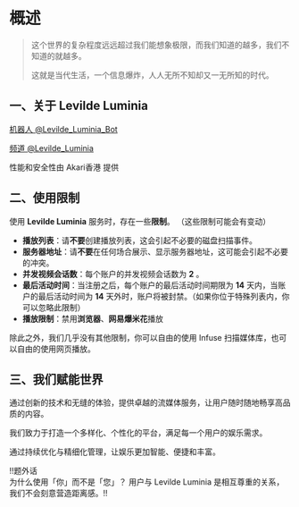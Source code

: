 # 概述

> 这个世界的复杂程度远远超过我们能想象极限，而我们知道的越多，我们不知道的就越多。
> 
> 这就是当代生活，一个信息爆炸，人人无所不知却又一无所知的时代。

## **一、关于 Levilde Luminia**

[机器人 @Levilde_Luminia_Bot](https://t.me/Levilde_Luminia_Bot)

[频道 @Levilde_Luminia](https://t.me/Levilde_Luminia)

性能和安全性由 Akari香港 提供

## **二、使用限制**

使用 **Levilde Luminia** 服务时，存在一些**限制**。 （这些限制可能会有变动）

- **播放列表**：请**不要**创建播放列表，这会引起不必要的磁盘扫描事件。
- **服务器地址**：请**不要**在任何场合展示、显示服务器地址，这可能会引起不必要的冲突。
- **并发视频会话数**：每个账户的并发视频会话数为 **2** 。
- **最后活动时间**：当注册之后，每个账户的最后活动时间期限为 **14** 天内，当账户的最后活动时间为 **14** 天外时，账户将被封禁。（如果你位于特殊列表内，你可以忽略此限制）
- **播放限制**：禁用**浏览器**、**网易爆米花**播放

除此之外，我们几乎没有其他限制，你可以自由的使用 Infuse 扫描媒体库，也可以自由的使用网页播放。

## **三、我们赋能世界**

通过创新的技术和无缝的体验，提供卓越的流媒体服务，让用户随时随地畅享高品质的内容。

我们致力于打造一个多样化、个性化的平台，满足每一个用户的娱乐需求。

通过持续优化与精细化管理，让娱乐更加智能、便捷和丰富。

!!题外话<br>为什么使用「你」而不是「您」？ 用户与 Levilde Luminia 是相互尊重的关系，我们不会刻意营造距离感。!!
